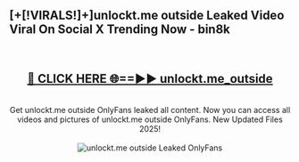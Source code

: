 <h2>[+[!VIRALS!]+]unlockt.me outside Leaked Video Viral On Social X Trending Now - bin8k</h2>
<br>
<div align="center">
<h2><a href="https://libra.edu.pl?unlockt.me_outside" rel="nofollow">🔴 CLICK HERE 🌐==►► unlockt.me_outside</a></h2>
<br>
Get unlockt.me outside OnlyFans leaked all content. Now you can access all videos and pictures of unlockt.me outside OnlyFans. New Updated Files 2025!
<br>
<br>
<a href="https://libra.edu.pl?unlockt.me_outside" rel="nofollow" data-target="animated-image.originalLink"><img src="https://i.ibb.co.com/WyWwxjT/player-gif2.gif" alt="unlockt.me outside Leaked OnlyFans" style="max-width: 100%; display: inline-block;" data-target="animated-image.originalImage"></a>
</div>
<br>